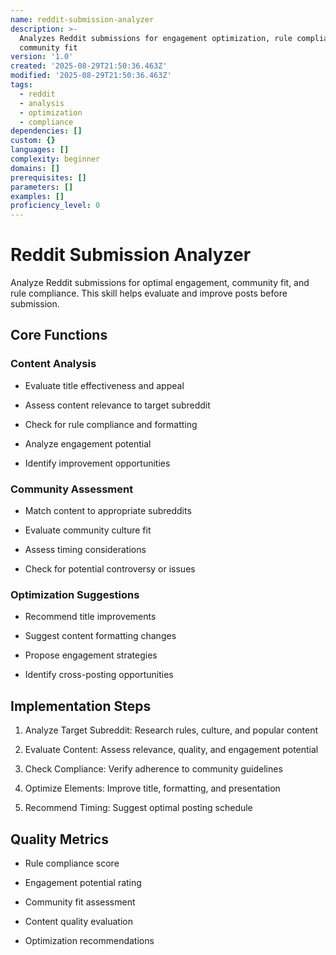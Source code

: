 ```yaml
---
name: reddit-submission-analyzer
description: >-
  Analyzes Reddit submissions for engagement optimization, rule compliance, and
  community fit
version: '1.0'
created: '2025-08-29T21:50:36.463Z'
modified: '2025-08-29T21:50:36.463Z'
tags:
  - reddit
  - analysis
  - optimization
  - compliance
dependencies: []
custom: {}
languages: []
complexity: beginner
domains: []
prerequisites: []
parameters: []
examples: []
proficiency_level: 0
---
```

# Reddit Submission Analyzer

Analyze Reddit submissions for optimal engagement, community fit, and rule compliance. This skill helps evaluate and improve posts before submission.

## Core Functions

### Content Analysis

- Evaluate title effectiveness and appeal

- Assess content relevance to target subreddit

- Check for rule compliance and formatting

- Analyze engagement potential

- Identify improvement opportunities

### Community Assessment

- Match content to appropriate subreddits

- Evaluate community culture fit

- Assess timing considerations

- Check for potential controversy or issues

### Optimization Suggestions

- Recommend title improvements

- Suggest content formatting changes

- Propose engagement strategies

- Identify cross-posting opportunities

## Implementation Steps

1. Analyze Target Subreddit: Research rules, culture, and popular content

2. Evaluate Content: Assess relevance, quality, and engagement potential

3. Check Compliance: Verify adherence to community guidelines

4. Optimize Elements: Improve title, formatting, and presentation

5. Recommend Timing: Suggest optimal posting schedule

## Quality Metrics

- Rule compliance score

- Engagement potential rating

- Community fit assessment

- Content quality evaluation

- Optimization recommendations
